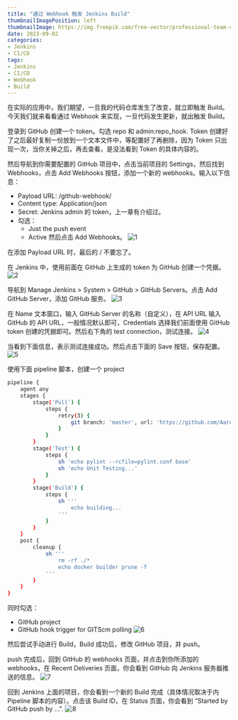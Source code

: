 ```yaml
---
title: "通过 Webhook 触发 Jenkins Build"
thumbnailImagePosition: left
thumbnailImage: https://img.freepik.com/free-vector/professional-team-creating-business-solution-flat-icon_1262-18776.jpg
date: 2023-09-02
categories:
- Jenkins
- CI/CD
tags:
- Jenkins
- CI/CD
- Webhook
- Build
---
```

在实际的应用中，我们期望，一旦我的代码仓库发生了改变，就立即触发 Build。今天我们就来看看通过 Webhook 来实现，一旦代码发生更新，就出触发 Build。

<!--more-->

登录到 GitHub 创建一个 token。勾选 repo 和 admin:repo_hook. Token 创建好了之后最好复制一份放到一个文本文件中，等配置好了再删除，因为 Token 只出现一次，当你关掉之后，再去查看，是没法看到 Token 的具体内容的。

然后导航到你需要配置的 GitHub 项目中，点击当前项目的 Settings，然后找到 Webhooks，点击 Add Webhooks 按钮，添加一个新的 webhooks。输入以下信息：
- Payload URL: <Jenkins URL>/github-webhook/
- Content type: Application/json
- Secret: Jenkins admin 的 token，上一章有介绍过。
- 勾选：
    - Just the push event
    - Active
然后点击 Add Webhooks。
![1](images/1.png)

在添加 Payload URL 时，最后的 / 不要忘了。


在 Jenkins 中，使用前面在 GitHub 上生成的 token 为 GitHub 创建一个凭据。
![2](images/2.png)

导航到 Manage Jenkins > System > GitHub > GitHub Servers。点击 Add GitHub Server，添加 GitHub 服务。
![3](images/3.png)

在 Name 文本窗口，输入 GitHub Server 的名称（自定义），在 API URL 输入 GitHub 的 API URL，一般情况默认即可，Credentials 选择我们前面使用 GitHub token 创建的凭据即可。然后右下角的 test connection，测试连接。
![4](images/4.png)

当看到下面信息，表示测试连接成功。然后点击下面的 Save 按钮，保存配置。
![5](images/5.png)

使用下面 pipeline 脚本，创建一个 project
```bash
pipeline {
    agent any
    stages {
        stage('Pull') {
            steps {
                retry(3) {
                    git branch: 'master', url: 'https://github.com/Aaron-Yu1/jenkins-test.git'
                }
            }
        }
        stage('Test') {
            steps {
                sh 'echo pylint --rcfile=pylint.conf base'
                sh 'echo Unit Testing...'
            }
        }
        stage('Build') {
            steps {
                sh ''' 
                    echo building...
                '''
            }
        }
    }
    post { 
        cleanup {
            sh '''
                rm -rf ./*
                echo docker builder prune -f
            '''
        }
    }
}
```
同时勾选：
- GitHub project
- GitHub hook trigger for GITScm polling
![6](images/6.png)

然后尝试手动进行 Build，Build 成功后，修改 GitHub 项目，并 push。

push 完成后，回到 GitHub 的 webhooks 页面，并点击到你所添加的 webhooks，在 Recent Deliveries 页面，你会看到 GitHub 向 Jenkins 服务器推送的信息。
![7](images/7.png)

回到 Jenkins 上面的项目，你会看到一个新的 Build 完成（具体情况取决于内 Pipeline 脚本的内容）。点击该 Build ID，在 Status 页面，你会看到 “Started by GitHub push by ...".
![8](images/8.png)